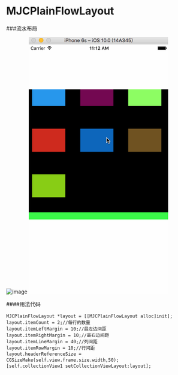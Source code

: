 # MJCPlainFlowLayout
###流水布局

![image](https://github.com/MJCIOS/MJCPlainFlowLayout/raw/master/MJCPlainFlowLayoutDemo/MJCPlainFlowLayoutDemo/layout.gif)
![image](https://github.com/MJCIOS/MJCPlainFlowLayout/raw/master/MJCPlainFlowLayoutDemo/MJCPlainFlowLayoutDemo/layout2.gif)

####用法代码
    
    MJCPlainFlowLayout *layout = [[MJCPlainFlowLayout alloc]init];
    layout.itemCount = 2;//每行的数量
    layout.itemLeftMargin = 10;//最左边间距
    layout.itemRightMargin = 10;//最右边间距
    layout.itemLineMargin = 40;//列间距
    layout.itemRowMargin = 10;//行间距
    layout.headerReferenceSize = CGSizeMake(self.view.frame.size.width,50);
    [self.collectionView1 setCollectionViewLayout:layout];
